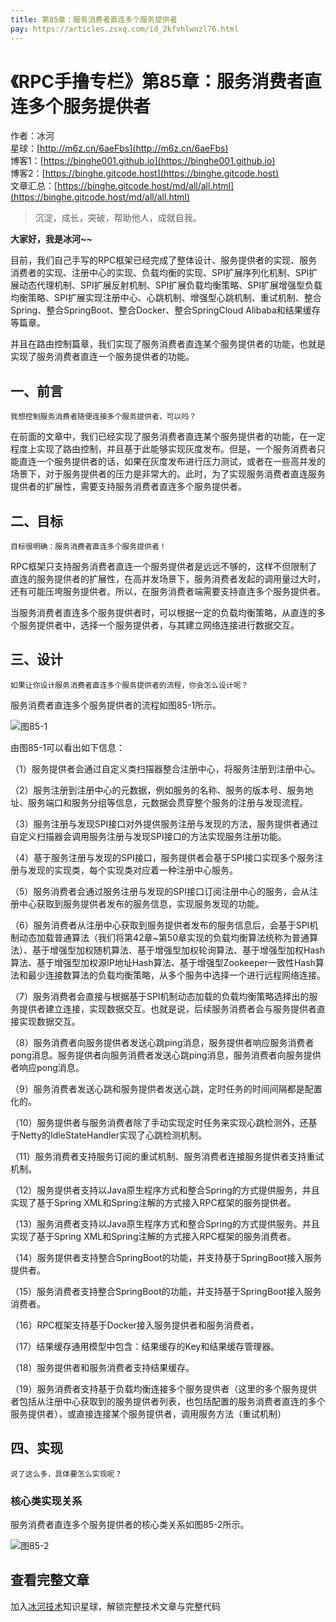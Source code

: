 ```yaml
---
title: 第85章：服务消费者直连多个服务提供者
pay: https://articles.zsxq.com/id_2kfvhlwnzl76.html
---
```


# 《RPC手撸专栏》第85章：服务消费者直连多个服务提供者

作者：冰河
<br/>星球：[http://m6z.cn/6aeFbs](http://m6z.cn/6aeFbs)
<br/>博客1：[https://binghe001.github.io](https://binghe001.github.io)
<br/>博客2：[https://binghe.gitcode.host](https://binghe.gitcode.host)
<br/>文章汇总：[https://binghe.gitcode.host/md/all/all.html](https://binghe.gitcode.host/md/all/all.html)

> 沉淀，成长，突破，帮助他人，成就自我。

**大家好，我是冰河~~**

目前，我们自己手写的RPC框架已经完成了整体设计、服务提供者的实现、服务消费者的实现、注册中心的实现、负载均衡的实现、SPI扩展序列化机制、SPI扩展动态代理机制、SPI扩展反射机制、SPI扩展负载均衡策略、SPI扩展增强型负载均衡策略、SPI扩展实现注册中心、心跳机制、增强型心跳机制、重试机制、整合Spring、整合SpringBoot、整合Docker、整合SpringCloud Alibaba和结果缓存等篇章。

并且在路由控制篇章，我们实现了服务消费者直连某个服务提供者的功能，也就是实现了服务消费者直连一个服务提供者的功能。

## 一、前言

`我想控制服务消费者随便连接多个服务提供者，可以吗？`

在前面的文章中，我们已经实现了服务消费者直连某个服务提供者的功能，在一定程度上实现了路由控制，并且基于此能够实现灰度发布。但是，一个服务消费者只能直连一个服务提供者的话，如果在灰度发布进行压力测试，或者在一些高并发的场景下，对于服务提供者的压力是非常大的。此时，为了实现服务消费者直连服务提供者的扩展性，需要支持服务消费者直连多个服务提供者。

## 二、目标

`目标很明确：服务消费者直连多个服务提供者！`

RPC框架只支持服务消费者直连一个服务提供者是远远不够的，这样不但限制了直连的服务提供者的扩展性，在高并发场景下，服务消费者发起的调用量过大时，还有可能压垮服务提供者。所以，在服务消费者端需要支持直连多个服务提供者。

当服务消费者直连多个服务提供者时，可以根据一定的负载均衡策略，从直连的多个服务提供者中，选择一个服务提供者，与其建立网络连接进行数据交互。

## 三、设计

`如果让你设计服务消费者直连多个服务提供者的流程，你会怎么设计呢？`

服务消费者直连多个服务提供者的流程如图85-1所示。

![图85-1](https://binghe.gitcode.host/assets/images/middleware/rpc/rpc-2023-01-13-001.png)

由图85-1可以看出如下信息：

（1）服务提供者会通过自定义类扫描器整合注册中心，将服务注册到注册中心。

（2）服务注册到注册中心的元数据，例如服务的名称、服务的版本号、服务地址、服务端口和服务分组等信息，元数据会贯穿整个服务的注册与发现流程。

（3）服务注册与发现SPI接口对外提供服务注册与发现的方法，服务提供者通过自定义扫描器会调用服务注册与发现SPI接口的方法实现服务注册功能。

（4）基于服务注册与发现的SPI接口，服务提供者会基于SPI接口实现多个服务注册与发现的实现类，每个实现类对应着一种注册中心服务。

（5）服务消费者会通过服务注册与发现的SPI接口订阅注册中心的服务，会从注册中心获取到服务提供者发布的服务信息，实现服务发现的功能。

（6）服务消费者从注册中心获取到服务提供者发布的服务信息后，会基于SPI机制动态加载普通算法（我们将第42章~第50章实现的负载均衡算法统称为普通算法）、基于增强型加权随机算法、基于增强型加权轮询算法、基于增强型加权Hash算法、基于增强型加权源IP地址Hash算法、基于增强型Zookeeper一致性Hash算法和最少连接数算法的负载均衡策略，从多个服务中选择一个进行远程网络连接。

（7）服务消费者会直接与根据基于SPI机制动态加载的负载均衡策略选择出的服务提供者建立连接，实现数据交互。也就是说，后续服务消费者会与服务提供者直接实现数据交互。

（8）服务消费者向服务提供者发送心跳ping消息，服务提供者响应服务消费者pong消息。服务提供者向服务消费者发送心跳ping消息，服务消费者向服务提供者响应pong消息。

（9）服务消费者发送心跳和服务提供者发送心跳，定时任务的时间间隔都是配置化的。

（10）服务提供者与服务消费者除了手动实现定时任务来实现心跳检测外，还基于Netty的IdleStateHandler实现了心跳检测机制。

（11）服务消费者支持服务订阅的重试机制、服务消费者连接服务提供者支持重试机制。

（12）服务提供者支持以Java原生程序方式和整合Spring的方式提供服务，并且实现了基于Spring XML和Spring注解的方式接入RPC框架的服务提供者。

（13）服务消费者支持以Java原生程序方式和整合Spring的方式提供服务。并且实现了基于Spring XML和Spring注解的方式接入RPC框架的服务消费者。

（14）服务提供者支持整合SpringBoot的功能，并支持基于SpringBoot接入服务提供者。

（15）服务消费者支持整合SpringBoot的功能，并支持基于SpringBoot接入服务消费者。

（16）RPC框架支持基于Docker接入服务提供者和服务消费者。

（17）结果缓存通用模型中包含：结果缓存的Key和结果缓存管理器。

（18）服务提供者和服务消费者支持结果缓存。

（19）服务消费者支持基于负载均衡连接多个服务提供者（这里的多个服务提供者包括从注册中心获取到的服务提供者列表，也包括配置的服务消费者直连的多个服务提供者），或直接连接某个服务提供者，调用服务方法（重试机制）

## 四、实现

`说了这么多，具体要怎么实现呢？`

### 核心类实现关系

服务消费者直连多个服务提供者的核心类关系如图85-2所示。

![图85-2](https://binghe.gitcode.host/assets/images/middleware/rpc/rpc-2023-01-13-002.png)

## 查看完整文章

加入[冰河技术](http://m6z.cn/6aeFbs)知识星球，解锁完整技术文章与完整代码